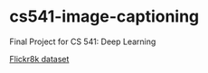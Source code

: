 # cs541-image-captioning
Final Project for CS 541: Deep Learning

[Flickr8k dataset](https://www.kaggle.com/datasets/adityajn105/flickr8k)
